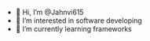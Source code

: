 - 👋 Hi, I’m @Jahnvi615
- 👀 I’m interested in software developing
- 🌱 I’m currently learning frameworks


<!---
Jahnvi615/Jahnvi615 is a ✨ special ✨ repository because its `README.md` (this file) appears on your GitHub profile.
You can click the Preview link to take a look at your changes.
--->
